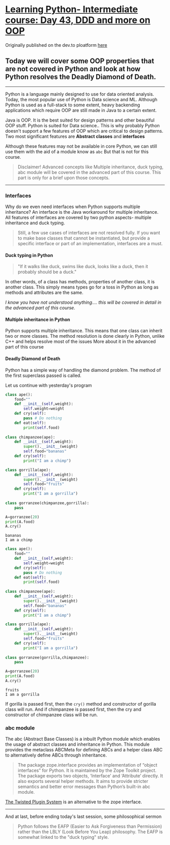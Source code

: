 # [Learning Python- Intermediate course: Day 43, DDD and more on OOP](https://dev.to/aatmaj/learning-python-intermediate-course-day-43-ddd-and-more-on-oop-2npf)

Originally published on the dev.to ploatform [here](https://dev.to/aatmaj/learning-python-intermediate-course-day-43-ddd-and-more-on-oop-2npf)

Today we will cover some OOP properties that are not covered in Python and look at how Python resolves the Deadly Diamond of Death.
---
_____
Python is a language mainly designed to use for data oriented analysis. Today, the most popular use of Python is Data science and ML. Although Python is used as a full-stack to some extent, heavy backending applications which require OOP are still made in Java to a certain extent. 

Java is OOP. It is the best suited for design patterns and other beautiful OOP stuff. Python is suited for Data science.. This is why probably Python doesn't support a few features of OOP which are critical to design patterns. Two most significant features are **Abstract classes** and **interfaces**

Although these features may not be available in core Python, we can still use them with the aid of a module know as `abc` But that is not for this course.

> Disclaimer! Advanced concepts like Multiple inheritance, duck typing, abc module will be covered in the advanced part of this course. This part is only for a brief upon those concepts.

____
### Interfaces
Why do we even need interfaces when Python supports multiple inheritance? An interface is the Java workaround for multiple inheritance. All features of interfaces are covered by two python aspects- multiple inheritance and duck typing. 

> Still, a few use cases of interfaces are not resolved fully. If you want to make base classes that cannot be instantiated, but provide a specific interface or part of an implementation, interfaces are a must. 
 
#### Duck typing in Python
> "If it walks like duck, swims like duck, looks like a duck, then it probably should be a duck."
 
In other words, of a class has methods, properties of another class, it is another class. This simply means types go for a toss in Python as long as methods and attributes are the same.

_I know you have not understood anything.... this will be covered in detail in the advanced part of this course._


#### Multiple inheritance in Python
Python supports multiple inheritance. This means that one class can inherit two or more classes. The method resolution is done clearly in Python, unlike C++ and helps resolve most of the issues
More about it in the advanced part of this course

#### Deadly Diamond of Death
Python has a simple way of handling the diamond problem. The method of the first superclass passed is called.

Let us continue with yesterday's program

```python
class ape():
    food=""
    def __init__(self,weight):
        self.weight=weight
    def cry(self):
        pass # Do nothing
    def eat(self):
        print(self.food)
        
class chimpanzee(ape):
    def __init__(self,weight):
        super().__init__(weight)
        self.food="bananas"
    def cry(self):
        print("I am a chimp")

class gorrilla(ape):
    def __init__(self,weight):
        super().__init__(weight)
        self.food="fruits"
    def cry(self):
        print("I am a gorrilla")
  
class gorranzee(chimpanzee,gorrilla):
    pass

A=gorranzee(20)
print(A.food)
A.cry()
```

```
bananas
I am a chimp

```
```python
class ape():
    food=""
    def __init__(self,weight):
        self.weight=weight
    def cry(self):
        pass # Do nothing
    def eat(self):
        print(self.food)
        
class chimpanzee(ape):
    def __init__(self,weight):
        super().__init__(weight)
        self.food="bananas"
    def cry(self):
        print("I am a chimp")

class gorrilla(ape):
    def __init__(self,weight):
        super().__init__(weight)
        self.food="fruits"
    def cry(self):
        print("I am a gorrilla")
  
class gorranzee(gorrilla,chimpanzee):
    pass

A=gorranzee(20)
print(A.food)
A.cry()


```
```
fruits
I am a gorrilla

```
If gorilla is passed first, then the `cry()` method and constructor of gorilla class will run. And if chimpanzee is passed first, then the cry and constructor of chimpanzee class will be run.



### abc module
The abc (Abstract Base Classes) is a inbuilt Python module which enables the usage of abstract classes and inheritance in Python.
This module provides the metaclass ABCMeta for defining ABCs and a helper class ABC to alternatively define ABCs through inheritance.

> The package zope.interface provides an implementation of “object interfaces” for Python. It is maintained by the Zope Toolkit project. The package exports two objects, ‘Interface’ and ‘Attribute’ directly. It also exports several helper methods. It aims to provide stricter semantics and better error messages than Python’s built-in abc module.

[The Twisted Plugin System](https://twistedmatrix.com/documents/current/core/howto/plugin.html) is an alternative to the zope interface.





_____
And at last, before ending today's last session, some philosophical sermon
> Python follows the EAFP (Easier to Ask Forgiveness than Permission) rather than the LBLY (Look Before You Leap) philosophy. The EAFP is somewhat linked to the "duck typing" style.
